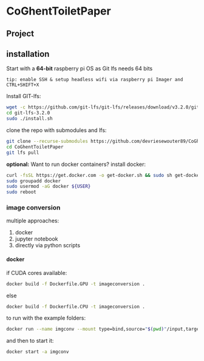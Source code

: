 # CoGhentToiletPaper

## Project

## installation

Start with a **64-bit** raspberry pi OS as Git lfs needs 64 bits

	tip: enable SSH & setup headless wifi via raspberry pi Imager and CTRL+SHIFT+X

Install GIT-lfs:
```bash
wget -c https://github.com/git-lfs/git-lfs/releases/download/v3.2.0/git-lfs-linux-arm64-v3.2.0.tar.gz -O - | tar -xvzf -
cd git-lfs-3.2.0
sudo ./install.sh
```

clone the repo with submodules and lfs:
```bash
git clone --recurse-submodules https://github.com/devriesewouter89/CoGhentToiletPaper/
cd CoGhentToiletPaper
git lfs pull
```

**optional:** Want to run docker containers? install docker:
```bash
curl -fsSL https://get.docker.com -o get-docker.sh && sudo sh get-docker.sh
sudo groupadd docker
sudo usermod -aG docker ${USER}
sudo reboot
```




### image conversion

multiple approaches:
1. docker
2. jupyter notebook
3. directly via python scripts


#### docker 

if CUDA cores available:
```bash
docker build -f Dockerfile.GPU -t imageconversion .
```

else 

```bash
docker build -f Dockerfile.CPU -t imageconversion .
```

to run with the example folders: 
```bash
docker run --name imgconv --mount type=bind,source="$(pwd)"/input,target=/coghent_input --mount type=bind,source="$(pwd)"/output/lineart,target=/workspace/coghent_vectors --mount type=bind,source="$(pwd)"/output/vectors,target=/workspace/coghent_lineart imageconversion

```

and then to start it:
```bash
docker start -a imgconv
```

